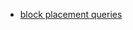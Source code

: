 - [block placement queries](https://leetcode.com/problems/block-placement-queries/description/)
```cpp

```